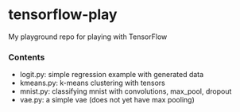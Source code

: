 # tensorflow-play
My playground repo for playing with TensorFlow

### Contents
- logit.py: simple regression example with generated data
- kmeans.py: k-means clustering with tensors
- mnist.py: classifying mnist with convolutions, max_pool, dropout
- vae.py: a simple vae (does not yet have max pooling)
